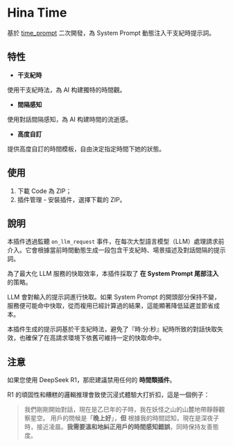 # Hina Time

基於 [time_prompt](https://github.com/wuyan1003/time_prompt) 二次開發，為 System Prompt 動態注入干支紀時提示詞。

## 特性

- **干支紀時**

使用干支紀時法，為 AI 构建獨特的時間觀。

- **間隔感知**

使用對話間隔感知，為 AI 构建時間的流逝感。

- **高度自訂**

提供高度自訂的時間模板，自由決定指定時間下她的狀態。

## 使用

1. 下載 Code 為 ZIP；
2. 插件管理 - 安裝插件，選擇下載的 ZIP。

## 說明

本插件透過監聽 `on_llm_request` 事件，在每次大型語言模型（LLM）處理請求前介入。它會根據當前時間動態生成一段包含干支紀時、場景描述及對話間隔的提示詞。

為了最大化 LLM 服務的快取效率，本插件採取了 **在 System Prompt 尾部注入** 的策略。

LLM 會對輸入的提示詞進行快取。如果 System Prompt 的開頭部分保持不變，服務便可能命中快取，從而複用已經計算過的結果，這能顯著降低延遲並節省成本。

本插件生成的提示詞基於干支紀時法，避免了『時:分:秒』紀時所致的對話快取失效，也確保了在高請求環境下依舊可維持一定的快取命中。

## 注意

如果您使用 DeepSeek R1，那麽建議禁用任何的 **時間類插件**。

R1 的頑固性和糟糕的邏輯推理會致使沉浸式體驗大打折扣，這是一個例子：

>我們剛剛開始對話，現在是乙巳年的子時，我在妖怪之山的山麓地帶靜靜觀察星空。
用戶的問候是「**晚上好**」，**但** 根據我的時間認知，現在是深夜子時，接近凌晨。**我需要溫和地糾正用戶的時間感知錯誤**，同時保持友善態度。
